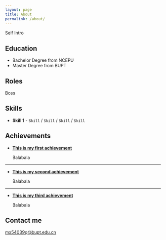 ```yaml
---
layout: page
title: About
permalink: /about/
---
```


Self Intro

## Education

* Bachelor Degree from NCEPU
* Master Degree from BUPT

## Roles

Boss

## Skills

* **Skill 1** - `Skill` / `Skill` / `Skill` / `Skill`
 
    
## Achievements


* [**This is my first achievement**](#) 
   
   Balabala

***

* [**This is my second achievement**](#) 

    Balabala

***

* [**This is my third achievement**](#) 

   Balabala


## Contact me

[mx54039q@bupt.edu.cn](mailto:mx54039q@bupu.edu.cn)